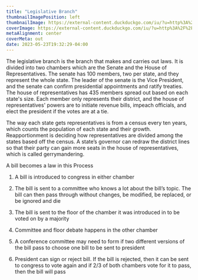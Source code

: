 ```yaml
---
title: "Legislative Branch"
thumbnailImagePosition: left
thumbnailImage: https://external-content.duckduckgo.com/iu/?u=http%3A%2F%2Fi.huffpost.com%2Fgen%2F1253271%2Fimages%2Fo-CONGRESS-facebook.jpg&f=1&nofb=1&ipt=0dac2d6db891dcf0d947dbec1f770e95ec9b406ea09ef032731a0b09eebb681e&ipo=images
coverImage: https://external-content.duckduckgo.com/iu/?u=http%3A%2F%2Fi.huffpost.com%2Fgen%2F1253271%2Fimages%2Fo-CONGRESS-facebook.jpg&f=1&nofb=1&ipt=0dac2d6db891dcf0d947dbec1f770e95ec9b406ea09ef032731a0b09eebb681e&ipo=images
metaAlignment: center
coverMeta: out
date: 2023-05-23T19:32:29-04:00
---
```

The legislative branch is the branch that makes and carries out laws. It is divided into two chambers which are the Senate and the House of Representatives. The senate has 100 members, two per state, and they represent the whole state. The leader of the senate is the Vice President, and the senate can confirm presidential appointments and ratify treaties. The house of representatives has 435 members spread out based on each state's size. Each member only represents their district, and the house of representatives' powers are to initiate revenue bills, impeach officials, and elect the president if the votes are at a tie. 

The way each state gets representatives is from a census every ten years, which counts the population of each state and their growth. Reapportionment is deciding how representatives are divided among the states based off the census. A state’s governor can redraw the district lines so that their party can gain more seats in the house of representatives, which is called gerrymandering. 

A bill becomes a law in this Process 

1. A bill is introduced to congress in either chamber 

2. The bill is sent to a committee who knows a lot about the bill’s topic. The bill can then pass through without changes, be modified, be replaced, or be ignored and die 

3. The bill is sent to the floor of the chamber it was introduced in to be voted on by a majority 

4. Committee and floor debate happens in the other chamber 

5. A conference committee may need to form if two different versions of the bill pass to choose one bill to be sent to president 

6. President can sign or reject bill. If the bill is rejected, then it can be sent to congress to vote again and if 2/3 of both chambers vote for it to pass, then the bill will pass 
